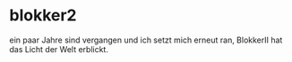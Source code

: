 # blokker2
ein paar Jahre sind vergangen und ich setzt mich erneut ran, BlokkerII hat das Licht der Welt erblickt.
